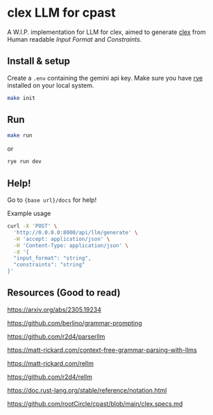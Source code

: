 # clex LLM for cpast

A W.I.P. implementation for LLM for clex, aimed to generate [clex](https://github.com/rootCircle/cpast/blob/main/clex.specs.md) from Human readable _Input Format_ and _Constraints_.

## Install & setup

Create a `.env` containing the gemini api key. Make sure you have [rye](https://rye-up.com/guide/installation/) installed on your local system.

```bash
make init
```

## Run

```bash
make run
```
or

```bash
rye run dev
```

## Help!

Go to `{base url}/docs` for help!

Example usage
```bash
curl -X 'POST' \
  'http://0.0.0.0:8000/api/llm/generate' \
  -H 'accept: application/json' \
  -H 'Content-Type: application/json' \
  -d '{
  "input_format": "string",
  "constraints": "string"
}'
```

## Resources (Good to read)

https://arxiv.org/abs/2305.19234

https://github.com/berlino/grammar-prompting

https://github.com/r2d4/parserllm

https://matt-rickard.com/context-free-grammar-parsing-with-llms

https://matt-rickard.com/rellm

https://github.com/r2d4/rellm

https://doc.rust-lang.org/stable/reference/notation.html

https://github.com/rootCircle/cpast/blob/main/clex.specs.md




